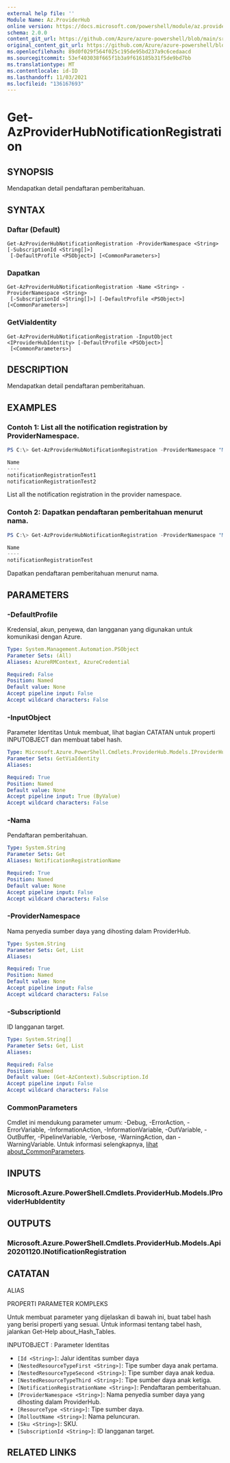 ```yaml
---
external help file: ''
Module Name: Az.ProviderHub
online version: https://docs.microsoft.com/powershell/module/az.providerhub/get-azproviderhubnotificationregistration
schema: 2.0.0
content_git_url: https://github.com/Azure/azure-powershell/blob/main/src/ProviderHub/help/Get-AzProviderHubNotificationRegistration.md
original_content_git_url: https://github.com/Azure/azure-powershell/blob/main/src/ProviderHub/help/Get-AzProviderHubNotificationRegistration.md
ms.openlocfilehash: 89d0f029f564f025c195de95bd237a9c6cedaacd
ms.sourcegitcommit: 53ef403038f665f1b3a9f616185b31f5de9bd7bb
ms.translationtype: MT
ms.contentlocale: id-ID
ms.lasthandoff: 11/03/2021
ms.locfileid: "136167693"
---
```

# Get-AzProviderHubNotificationRegistration

## SYNOPSIS
Mendapatkan detail pendaftaran pemberitahuan.

## SYNTAX

### Daftar (Default)
```
Get-AzProviderHubNotificationRegistration -ProviderNamespace <String> [-SubscriptionId <String[]>]
 [-DefaultProfile <PSObject>] [<CommonParameters>]
```

### Dapatkan
```
Get-AzProviderHubNotificationRegistration -Name <String> -ProviderNamespace <String>
 [-SubscriptionId <String[]>] [-DefaultProfile <PSObject>] [<CommonParameters>]
```

### GetViaIdentity
```
Get-AzProviderHubNotificationRegistration -InputObject <IProviderHubIdentity> [-DefaultProfile <PSObject>]
 [<CommonParameters>]
```

## DESCRIPTION
Mendapatkan detail pendaftaran pemberitahuan.

## EXAMPLES

### Contoh 1: List all the notification registration by ProviderNamespace.
```powershell
PS C:\> Get-AzProviderHubNotificationRegistration -ProviderNamespace "Microsoft.Contoso"

Name
----
notificationRegistrationTest1
notificationRegistrationTest2
```

List all the notification registration in the provider namespace.

### Contoh 2: Dapatkan pendaftaran pemberitahuan menurut nama.
```powershell
PS C:\> Get-AzProviderHubNotificationRegistration -ProviderNamespace "Microsoft.Contoso" -Name "notificationRegistrationTest"

Name
----
notificationRegistrationTest
```

Dapatkan pendaftaran pemberitahuan menurut nama.

## PARAMETERS

### -DefaultProfile
Kredensial, akun, penyewa, dan langganan yang digunakan untuk komunikasi dengan Azure.

```yaml
Type: System.Management.Automation.PSObject
Parameter Sets: (All)
Aliases: AzureRMContext, AzureCredential

Required: False
Position: Named
Default value: None
Accept pipeline input: False
Accept wildcard characters: False
```

### -InputObject
Parameter Identitas Untuk membuat, lihat bagian CATATAN untuk properti INPUTOBJECT dan membuat tabel hash.

```yaml
Type: Microsoft.Azure.PowerShell.Cmdlets.ProviderHub.Models.IProviderHubIdentity
Parameter Sets: GetViaIdentity
Aliases:

Required: True
Position: Named
Default value: None
Accept pipeline input: True (ByValue)
Accept wildcard characters: False
```

### -Nama
Pendaftaran pemberitahuan.

```yaml
Type: System.String
Parameter Sets: Get
Aliases: NotificationRegistrationName

Required: True
Position: Named
Default value: None
Accept pipeline input: False
Accept wildcard characters: False
```

### -ProviderNamespace
Nama penyedia sumber daya yang dihosting dalam ProviderHub.

```yaml
Type: System.String
Parameter Sets: Get, List
Aliases:

Required: True
Position: Named
Default value: None
Accept pipeline input: False
Accept wildcard characters: False
```

### -SubscriptionId
ID langganan target.

```yaml
Type: System.String[]
Parameter Sets: Get, List
Aliases:

Required: False
Position: Named
Default value: (Get-AzContext).Subscription.Id
Accept pipeline input: False
Accept wildcard characters: False
```

### CommonParameters
Cmdlet ini mendukung parameter umum: -Debug, -ErrorAction, -ErrorVariable, -InformationAction, -InformationVariable, -OutVariable, -OutBuffer, -PipelineVariable, -Verbose, -WarningAction, dan -WarningVariable. Untuk informasi selengkapnya, [lihat about_CommonParameters](http://go.microsoft.com/fwlink/?LinkID=113216).

## INPUTS

### Microsoft.Azure.PowerShell.Cmdlets.ProviderHub.Models.IProviderHubIdentity

## OUTPUTS

### Microsoft.Azure.PowerShell.Cmdlets.ProviderHub.Models.Api20201120.INotificationRegistration

## CATATAN

ALIAS

PROPERTI PARAMETER KOMPLEKS

Untuk membuat parameter yang dijelaskan di bawah ini, buat tabel hash yang berisi properti yang sesuai. Untuk informasi tentang tabel hash, jalankan Get-Help about_Hash_Tables.


INPUTOBJECT <IProviderHubIdentity> : Parameter Identitas
  - `[Id <String>]`: Jalur identitas sumber daya
  - `[NestedResourceTypeFirst <String>]`: Tipe sumber daya anak pertama.
  - `[NestedResourceTypeSecond <String>]`: Tipe sumber daya anak kedua.
  - `[NestedResourceTypeThird <String>]`: Tipe sumber daya anak ketiga.
  - `[NotificationRegistrationName <String>]`: Pendaftaran pemberitahuan.
  - `[ProviderNamespace <String>]`: Nama penyedia sumber daya yang dihosting dalam ProviderHub.
  - `[ResourceType <String>]`: Tipe sumber daya.
  - `[RolloutName <String>]`: Nama peluncuran.
  - `[Sku <String>]`: SKU.
  - `[SubscriptionId <String>]`: ID langganan target.

## RELATED LINKS

